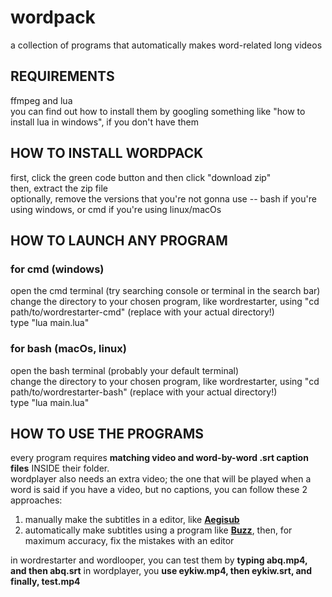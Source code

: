 # wordpack
a collection of programs that automatically makes word-related long videos  

## REQUIREMENTS  
ffmpeg and lua  
you can find out how to install them by googling something like "how to install lua in windows", if you don't have them  
  
## HOW TO INSTALL WORDPACK  
first, click the green code button and then click "download zip"  
then, extract the zip file  
optionally, remove the versions that you're not gonna use -- bash if you're using windows, or cmd if you're using linux/macOs 

## HOW TO LAUNCH ANY PROGRAM

### for cmd (windows)  
  
open the cmd terminal (try searching console or terminal in the search bar)  
change the directory to your chosen program, like wordrestarter, using "cd path/to/wordrestarter-cmd" (replace with your actual directory!)  
type "lua main.lua"  
  
### for bash (macOs, linux)  
  
open the bash terminal (probably your default terminal)  
change the directory to your chosen program, like wordrestarter, using "cd path/to/wordrestarter-bash" (replace with your actual directory!)   
type "lua main.lua"  

## HOW TO USE THE PROGRAMS

every program requires **matching video and word-by-word .srt caption files** INSIDE their folder.  
wordplayer also needs an extra video; the one that will be played when a word is said
if you have a video, but no captions, you can follow these 2 approaches:  
1. manually make the subtitles in a editor, like **[Aegisub](https://aegisub.org/)**
2. automatically make subtitles using a program like **[Buzz](https://github.com/chidiwilliams/buzz/releases)**, then, for maximum accuracy, fix the mistakes with an editor  

in wordrestarter and wordlooper, you can test them by **typing abq.mp4, and then abq.srt**
in wordplayer, you **use eykiw.mp4, then eykiw.srt, and finally, test.mp4**
